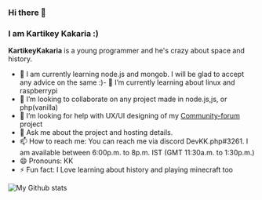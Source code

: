 ### Hi there 👋
### I am Kartikey Kakaria :)


<!-- ### 🔭 I am currently learning node.js and mongob. I will be glad to accept any advice on the same :)

### If you want to know more about the current project or future projects reach me on discord DevKK.php#3261
### If you are looking for help for any project in plain js or php you can contact me on discord i will be glad to help

### I am available between 6:00p.m. to 8p.m. IST (GMT 11:30a.m. to 1:30p.m.) -->



**KartikeyKakaria** is a young programmer and he's crazy about space and history.

- 🔭 I am currently learning node.js and mongob. I will be glad to accept any advice on the same :)- 🌱 I’m currently learning about linux and raspberrypi
- 👯 I’m looking to collaborate on any project made in node.js,js, or php(vanilla)
- 🤔 I’m looking for help with UX/UI designing of my [Community-forum](https://github.com/KartikeyKakaria/Community-forum) project
- 💬 Ask me about the project and hosting details.
- 📫 How to reach me: You can reach me via discord DevKK.php#3261. I am available between 6:00p.m. to 8p.m. IST (GMT 11:30a.m. to 1:30p.m.)
- 😄 Pronouns: KK
- ⚡ Fun fact: I Love learning about history and playing minecraft too

 ![My Github stats](https://github-readme-stats.vercel.app/api?username=KartikeyKakaria&count_private=true)

